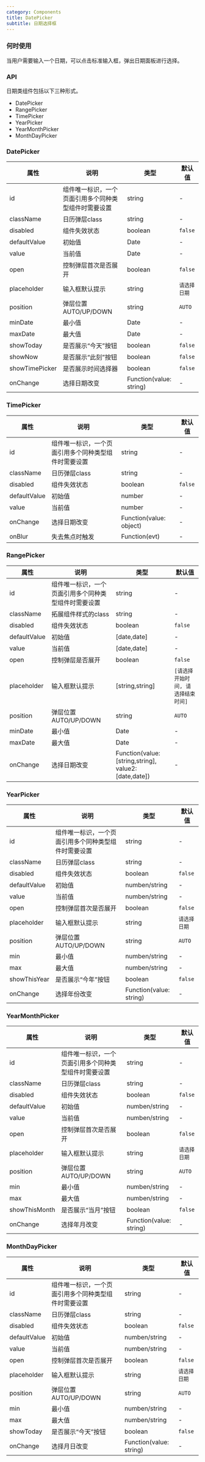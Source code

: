 ```yaml
---
category: Components
title: DatePicker
subtitle: 日期选择框
---
```


### 何时使用
当用户需要输入一个日期，可以点击标准输入框，弹出日期面板进行选择。

### API
日期类组件包括以下三种形式。
- DatePicker
- RangePicker
- TimePicker
- YearPicker
- YearMonthPicker
- MonthDayPicker

### DatePicker
| 属性 | 说明 | 类型 | 默认值 |
| --- | --- | --- | --- |
| id | 组件唯一标识，一个页面引用多个同种类型组件时需要设置 | string | - |
| className | 日历弹层class | string | - |
| disabled | 组件失效状态 | boolean | `false` |
| defaultValue | 初始值 | Date | - |
| value | 当前值 | Date | - |
| open | 控制弹层首次是否展开 | boolean | `false` |``
| placeholder | 输入框默认提示 | string | `请选择日期` |
| position | 弹层位置 AUTO/UP/DOWN | string | `AUTO` |
| minDate | 最小值 | Date | - |
| maxDate | 最大值 | Date | - |
| showToday | 是否展示“今天”按钮 | boolean | `false` |
| showNow | 是否展示“此刻”按钮 | boolean | `false` |
| showTimePicker | 是否展示时间选择器 | boolean | `false` |
| onChange | 选择日期改变 | Function(value: string) | - |

### TimePicker
| 属性 | 说明 | 类型 | 默认值 |
| --- | --- | --- | --- |
| id | 组件唯一标识，一个页面引用多个同种类型组件时需要设置 | string | - |
| className | 日历弹层class | string | - |
| disabled | 组件失效状态 | boolean | `false` |
| defaultValue | 初始值 | number | - |
| value | 当前值 | number | - |
| onChange | 选择日期改变 | Function(value: object) | - |
| onBlur | 失去焦点时触发 | Function(evt) | - |

### RangePicker
| 属性 | 说明 | 类型 | 默认值 |
| --- | --- | --- | --- |
| id | 组件唯一标识，一个页面引用多个同种类型组件时需要设置 | string | - |
| className | 拓展组件样式的class | string | - |
| disabled | 组件失效状态 | boolean | `false` |
| defaultValue | 初始值 | [date,date] | - |
| value | 当前值 | [date,date] | - |
| open | 控制弹层是否展开 | boolean | `false` |
| placeholder | 输入框默认提示 | [string,string] | `[请选择开始时间, 请选择结束时间]` |
| position | 弹层位置 AUTO/UP/DOWN | string | `AUTO` |
| minDate | 最小值 | Date | - |
| maxDate | 最大值 | Date | - |
| onChange | 选择日期改变 | Function(value: [string,string], value2: [date,date]) | - |


### YearPicker
| 属性 | 说明 | 类型 | 默认值 |
| --- | --- | --- | --- |
| id | 组件唯一标识，一个页面引用多个同种类型组件时需要设置 | string | - |
| className | 日历弹层class | string | - |
| disabled | 组件失效状态 | boolean | `false` |
| defaultValue | 初始值 | numben/string | - |
| value | 当前值 | numben/string | - |
| open | 控制弹层首次是否展开 | boolean | `false` |
| placeholder | 输入框默认提示 | string | `请选择日期` |
| position | 弹层位置 AUTO/UP/DOWN | string | `AUTO` |
| min | 最小值 | numben/string | - |
| max | 最大值 | numben/string | - |
| showThisYear | 是否展示“今年”按钮 | boolean | `false` |
| onChange | 选择年份改变 | Function(value: string) | - |

### YearMonthPicker
| 属性 | 说明 | 类型 | 默认值 |
| --- | --- | --- | --- |
| id | 组件唯一标识，一个页面引用多个同种类型组件时需要设置 | string | - |
| className | 日历弹层class | string | - |
| disabled | 组件失效状态 | boolean | `false` |
| defaultValue | 初始值 | numben/string | - |
| value | 当前值 | numben/string | - |
| open | 控制弹层首次是否展开 | boolean | `false` |
| placeholder | 输入框默认提示 | string | `请选择日期` |
| position | 弹层位置 AUTO/UP/DOWN | string | `AUTO` |
| min | 最小值 | numben/string | - |
| max | 最大值 | numben/string | - |
| showThisMonth | 是否展示“当月”按钮 | boolean | `false` |
| onChange | 选择年月改变 | Function(value: string) | - |

### MonthDayPicker
| 属性 | 说明 | 类型 | 默认值 |
| --- | --- | --- | --- |
| id | 组件唯一标识，一个页面引用多个同种类型组件时需要设置 | string | - |
| className | 日历弹层class | string | - |
| disabled | 组件失效状态 | boolean | `false` |
| defaultValue | 初始值 | numben/string | - |
| value | 当前值 | numben/string | - |
| open | 控制弹层首次是否展开 | boolean | `false` |
| placeholder | 输入框默认提示 | string | `请选择日期` |
| position | 弹层位置 AUTO/UP/DOWN | string | `AUTO` |
| min | 最小值 | numben/string | - |
| max | 最大值 | numben/string | - |
| showToday | 是否展示“今天”按钮 | boolean | `false` |
| onChange | 选择月日改变 | Function(value: string) | - |

